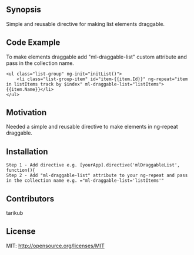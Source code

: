 ## Synopsis

Simple and reusable directive for making list elements draggable.

## Code Example

To make elements draggable add "ml-draggable-list" custom attribute and pass in the collection name.

```
<ul class="list-group" ng-init="initList()">
	<li class="list-group-item" id="item-{{item.Id}}" ng-repeat="item in listItems track by $index" ml-draggable-list="listItems">{{item.Name}}</li>
</ul>
```

## Motivation

Needed a simple and reusable directive to make elements in ng-repeat draggable.

## Installation

```
Step 1 - Add directive e.g. [yourApp].directive('mlDraggableList', function(){ 
Step 2 - Add "ml-draggable-list" attribute to your ng-repeat and pass in the collection name e.g. ="ml-draggable-list='listItems'"
```

## Contributors

tarikub

## License

MIT: http://opensource.org/licenses/MIT